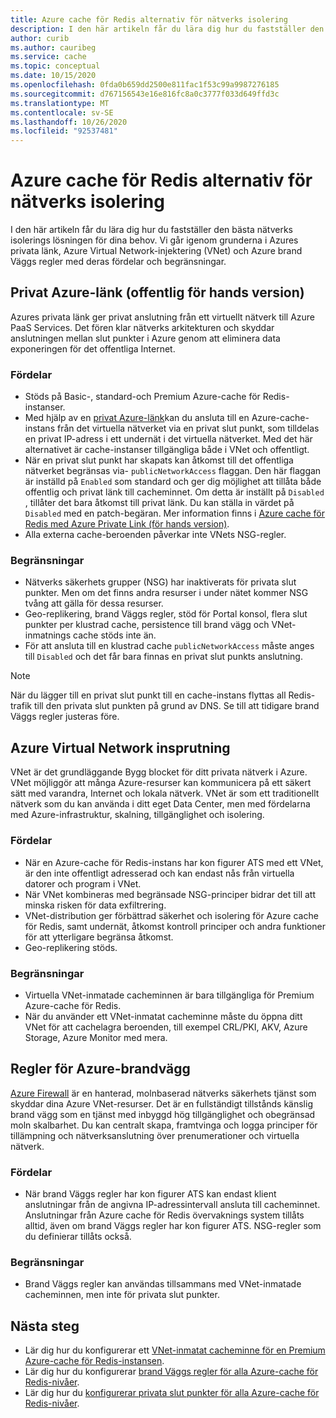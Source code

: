 ```yaml
---
title: Azure cache för Redis alternativ för nätverks isolering
description: I den här artikeln får du lära dig hur du fastställer den bästa nätverks isolerings lösningen för dina behov. Vi går igenom grunderna i Azures privata länk, Azure Virtual Network-injektering (VNet) och Azure brand Väggs regler med deras fördelar och begränsningar.
author: curib
ms.author: cauribeg
ms.service: cache
ms.topic: conceptual
ms.date: 10/15/2020
ms.openlocfilehash: 0fda0b659dd2500e811fac1f53c99a9987276185
ms.sourcegitcommit: d767156543e16e816fc8a0c3777f033d649ffd3c
ms.translationtype: MT
ms.contentlocale: sv-SE
ms.lasthandoff: 10/26/2020
ms.locfileid: "92537481"
---
```

# <a name="azure-cache-for-redis-network-isolation-options"></a>Azure cache för Redis alternativ för nätverks isolering 
I den här artikeln får du lära dig hur du fastställer den bästa nätverks isolerings lösningen för dina behov. Vi går igenom grunderna i Azures privata länk, Azure Virtual Network-injektering (VNet) och Azure brand Väggs regler med deras fördelar och begränsningar.  

## <a name="azure-private-link-public-preview"></a>Privat Azure-länk (offentlig för hands version) 
Azures privata länk ger privat anslutning från ett virtuellt nätverk till Azure PaaS Services. Det fören klar nätverks arkitekturen och skyddar anslutningen mellan slut punkter i Azure genom att eliminera data exponeringen för det offentliga Internet. 

### <a name="advantages"></a>Fördelar
* Stöds på Basic-, standard-och Premium Azure-cache för Redis-instanser. 
* Med hjälp av en [privat Azure-länk](../private-link/private-link-overview.md)kan du ansluta till en Azure-cache-instans från det virtuella nätverket via en privat slut punkt, som tilldelas en privat IP-adress i ett undernät i det virtuella nätverket. Med det här alternativet är cache-instanser tillgängliga både i VNet och offentligt.  
* När en privat slut punkt har skapats kan åtkomst till det offentliga nätverket begränsas via- `publicNetworkAccess` flaggan. Den här flaggan är inställd på `Enabled` som standard och ger dig möjlighet att tillåta både offentlig och privat länk till cacheminnet. Om detta är inställt på `Disabled` , tillåter det bara åtkomst till privat länk. Du kan ställa in värdet på `Disabled` med en patch-begäran. Mer information finns i [Azure cache för Redis med Azure Private Link (för hands version)](cache-private-link.md). 
* Alla externa cache-beroenden påverkar inte VNets NSG-regler.

### <a name="limitations"></a>Begränsningar 
* Nätverks säkerhets grupper (NSG) har inaktiverats för privata slut punkter. Men om det finns andra resurser i under nätet kommer NSG tvång att gälla för dessa resurser.
* Geo-replikering, brand Väggs regler, stöd för Portal konsol, flera slut punkter per klustrad cache, persistence till brand vägg och VNet-inmatnings cache stöds inte än. 
* För att ansluta till en klustrad cache `publicNetworkAccess` måste anges till `Disabled` och det får bara finnas en privat slut punkts anslutning.

> [!NOTE]
> När du lägger till en privat slut punkt till en cache-instans flyttas all Redis-trafik till den privata slut punkten på grund av DNS.
> Se till att tidigare brand Väggs regler justeras före.  
>
>

## <a name="azure-virtual-network-injection"></a>Azure Virtual Network insprutning 
VNet är det grundläggande Bygg blocket för ditt privata nätverk i Azure. VNet möjliggör att många Azure-resurser kan kommunicera på ett säkert sätt med varandra, Internet och lokala nätverk. VNet är som ett traditionellt nätverk som du kan använda i ditt eget Data Center, men med fördelarna med Azure-infrastruktur, skalning, tillgänglighet och isolering. 

### <a name="advantages"></a>Fördelar
* När en Azure-cache för Redis-instans har kon figurer ATS med ett VNet, är den inte offentligt adresserad och kan endast nås från virtuella datorer och program i VNet.  
* När VNet kombineras med begränsade NSG-principer bidrar det till att minska risken för data exfiltrering. 
* VNet-distribution ger förbättrad säkerhet och isolering för Azure cache för Redis, samt undernät, åtkomst kontroll principer och andra funktioner för att ytterligare begränsa åtkomst. 
* Geo-replikering stöds. 

### <a name="limitations"></a>Begränsningar
* Virtuella VNet-inmatade cacheminnen är bara tillgängliga för Premium Azure-cache för Redis. 
* När du använder ett VNet-inmatat cacheminne måste du öppna ditt VNet för att cachelagra beroenden, till exempel CRL/PKI, AKV, Azure Storage, Azure Monitor med mera.  


## <a name="azure-firewall-rules"></a>Regler för Azure-brandvägg
[Azure Firewall](../firewall/overview.md) är en hanterad, molnbaserad nätverks säkerhets tjänst som skyddar dina Azure VNet-resurser. Det är en fullständigt tillstånds känslig brand vägg som en tjänst med inbyggd hög tillgänglighet och obegränsad moln skalbarhet. Du kan centralt skapa, framtvinga och logga principer för tillämpning och nätverksanslutning över prenumerationer och virtuella nätverk.  

### <a name="advantages"></a>Fördelar
* När brand Väggs regler har kon figurer ATS kan endast klient anslutningar från de angivna IP-adressintervall ansluta till cacheminnet. Anslutningar från Azure cache för Redis övervaknings system tillåts alltid, även om brand Väggs regler har kon figurer ATS. NSG-regler som du definierar tillåts också.  

### <a name="limitations"></a>Begränsningar
* Brand Väggs regler kan användas tillsammans med VNet-inmatade cacheminnen, men inte för privata slut punkter. 


## <a name="next-steps"></a>Nästa steg
* Lär dig hur du konfigurerar ett [VNet-inmatat cacheminne för en Premium Azure-cache för Redis-instansen](cache-how-to-premium-vnet.md).  
* Lär dig hur du konfigurerar [brand Väggs regler för alla Azure-cache för Redis-nivåer](cache-configure.md#firewall). 
* Lär dig hur du [konfigurerar privata slut punkter för alla Azure-cache för Redis-nivåer](cache-private-link.md).